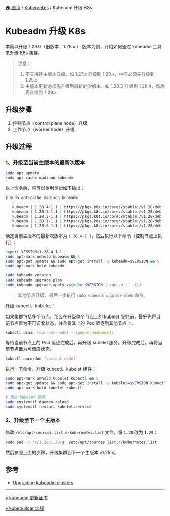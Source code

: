 [🏠 首页](../_index.md) / [Kubernetes](_index.md) / Kubeadm 升级 K8s

# Kubeadm 升级 K8s

本篇以升级 1.29.0（旧版本：1.28.x ） 版本为例，介绍如何通过 kubeadm 工具来升级 K8s 集群。

> 注意：
>
> 1. 不支持跨主版本升级，如 1.27.x 升级到 1.29.x，中间必须先升级到 1.28.x
> 2. 主版本更新必须先升级到最新的次版本，如 1.28.3 升级到 1.28.4，然后再升级到 1.29.x

## 升级步骤

1. 控制节点（control plane node）升级
2. 工作节点（worker node）升级

## 升级过程

### 1、升级至当前主版本的最新次版本

```bash
sudo apt update
sudo apt-cache madison kubeadm
```

以上命令后，将可以得到类似如下输出：

```bash
$ sudo apt-cache madison kubeadm

   kubeadm | 1.28.4-1.1 | https://pkgs.k8s.io/core:/stable:/v1.28/deb  Packages
   kubeadm | 1.28.3-1.1 | https://pkgs.k8s.io/core:/stable:/v1.28/deb  Packages
   kubeadm | 1.28.2-1.1 | https://pkgs.k8s.io/core:/stable:/v1.28/deb  Packages
   kubeadm | 1.28.1-1.1 | https://pkgs.k8s.io/core:/stable:/v1.28/deb  Packages
   kubeadm | 1.28.0-1.1 | https://pkgs.k8s.io/core:/stable:/v1.28/deb  Packages
```

确定当前主版本的最新次版本为 `1.28.4-1.1`，然后执行以下命令（控制节点上执行）：

```bash
export VERSION=1.28.4-1.1
sudo apt-mark unhold kubeadm && \
sudo apt-get update && sudo apt-get install -y kubeadm=$VERSION && \
sudo apt-mark hold kubeadm

sudo kubeadm version
sudo kubeadm upgrade plan
sudo kubeadm upgrade apply v$(echo $VERSION | cut -d'-' -f1)
```

> 其他节点升级，最后一步执行 `sudo kubeadm upgrade node` 命令。

升级 kubectl、kubelet：

如果集群包括多个节点，那么在升级单个节点上的 kubelet 服务前，最好先将当前节点置为不可调度状态，并且将其上的 Pod 驱逐到其他节点上。

```bash
kubectl drain [current-node] --ignore-daemonsets
```

等待当前节点上的 Pod 驱逐完成后，再升级 kubelet 服务。升级完成后，再将当前节点置为可调度状态。

```bash
kubectl uncordon [current-node]
```

执行一下命令，升级 kubectl、kubelet 组件：

```bash
sudo apt-mark unhold kubelet kubectl && \
sudo apt-get update && sudo apt-get install -y kubelet=$VERSION kubectl=$VERSION && \
sudo apt-mark hold kubelet kubectl

# 重启 kubelet 服务
sudo systemctl daemon-reload
sudo systemctl restart kubelet.service
```

### 2、升级至下一个主版本

修改 `/etc/apt/sources.list.d/kubernetes.list` 文件，将 `1.28` 改为 `1.29`：

```bash
sudo sed -i 's/1.28/1.29/g' /etc/apt/sources.list.d/kubernetes.list
```

然后参照上面的步骤，升级集群到下一个主版本 v1.29.x。

## 参考

- [Upgrading kubeadm clusters](https://kubernetes.io/docs/tasks/administer-cluster/kubeadm/kubeadm-upgrade/)

---
[« kubeadm 更新证书](kubeadm-renew-certs.md)

[» kubebuilder 实战](kubebuilder-inaction.md)
